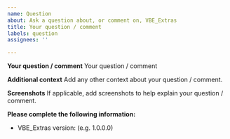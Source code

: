 ```yaml
---
name: Question
about: Ask a question about, or comment on, VBE_Extras
title: Your question / comment
labels: question
assignees: ''

---
```


**Your question / comment**
Your question / comment

**Additional context**
Add any other context about your question / comment.

**Screenshots**
If applicable, add screenshots to help explain your question / comment.

**Please complete the following information:**
 - VBE_Extras version: (e.g. 1.0.0.0)
